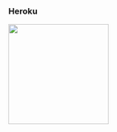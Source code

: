 ### Heroku 
<p><a href="https://heroku.com/deploy?template=https://github.com/levina-lab/vmusic"><img src="https://img.shields.io/badge/Deploy%20To%20Heroku-blueviolet?style=for-the-badge&logo=heroku" width="200""/></a></p>
